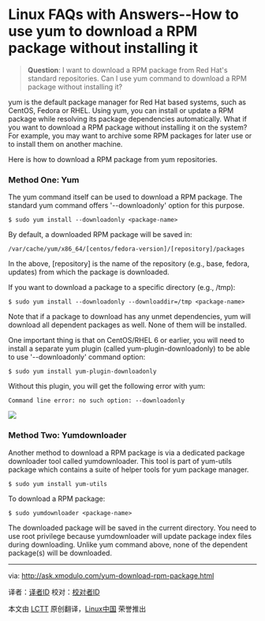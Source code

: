 Linux FAQs with Answers--How to use yum to download a RPM package without installing it
================================================================================
> **Question**: I want to download a RPM package from Red Hat's standard repositories. Can I use yum command to download a RPM package without installing it?

yum is the default package manager for Red Hat based systems, such as CentOS, Fedora or RHEL. Using yum, you can install or update a RPM package while resolving its package dependencies automatically. What if you want to download a RPM package without installing it on the system? For example, you may want to archive some RPM packages for later use or to install them on another machine.

Here is how to download a RPM package from yum repositories.

### Method One: Yum ###

The yum command itself can be used to download a RPM package. The standard yum command offers '--downloadonly' option for this purpose.

    $ sudo yum install --downloadonly <package-name>

By default, a downloaded RPM package will be saved in:

    /var/cache/yum/x86_64/[centos/fedora-version]/[repository]/packages

In the above, [repository] is the name of the repository (e.g., base, fedora, updates) from which the package is downloaded.

If you want to download a package to a specific directory (e.g., /tmp):

    $ sudo yum install --downloadonly --downloaddir=/tmp <package-name>

Note that if a package to download has any unmet dependencies, yum will download all dependent packages as well. None of them will be installed.

One important thing is that on CentOS/RHEL 6 or earlier, you will need to install a separate yum plugin (called yum-plugin-downloadonly) to be able to use '--downloadonly' command option:

    $ sudo yum install yum-plugin-downloadonly

Without this plugin, you will get the following error with yum:

    Command line error: no such option: --downloadonly

![](https://farm9.staticflickr.com/8627/15571201803_38390aae75_c.jpg)

### Method Two: Yumdownloader ###

Another method to download a RPM package is via a dedicated package downloader tool called yumdownloader. This tool is part of yum-utils package which contains a suite of helper tools for yum package manager.

    $ sudo yum install yum-utils

To download a RPM package:

    $ sudo yumdownloader <package-name>

The downloaded package will be saved in the current directory. You need to use root privilege because yumdownloader will update package index files during downloading. Unlike yum command above, none of the dependent package(s) will be downloaded.

--------------------------------------------------------------------------------

via: http://ask.xmodulo.com/yum-download-rpm-package.html

译者：[译者ID](https://github.com/译者ID)
校对：[校对者ID](https://github.com/校对者ID)

本文由 [LCTT](https://github.com/LCTT/TranslateProject) 原创翻译，[Linux中国](http://linux.cn/) 荣誉推出
